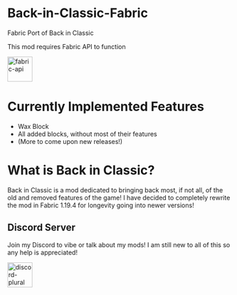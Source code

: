 # Back-in-Classic-Fabric
Fabric Port of Back in Classic

This mod requires Fabric API to function
<p>
  <a href="https://modrinth.com/mod/fabric-api" target="_blank">
    <img alt="fabric-api" height="56" src="https://cdn.modrinth.com/data/P7dR8mSH/icon.png">
  </a>
</p>

# Currently Implemented Features
- Wax Block
- All added blocks, without  most of their features
- (More to come upon new releases!)

# What is Back in Classic?
Back in Classic is a mod dedicated to bringing back most, if not all, 
of the old and removed features of the game! I have decided to completely
rewrite the mod in Fabric 1.19.4 for longevity going into newer versions!

## Discord Server
Join my Discord to vibe or talk about my mods!
I am still new to all of this so any help is appreciated!

<a href="https://discord.gg/mSzkBrDFhQ" target="_blank">
  <img alt="discord-plural" height="56" src="https://static.wixstatic.com/media/8af083_56c62078c53b44e28661eb2457a529c8~mv2.png/v1/fill/w_515,h_161,al_c,usm_0.66_1.00_0.01/join-discord-png-10.png">
</a>
